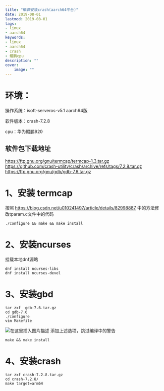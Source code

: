 ```yaml
---
title: "编译安装crash(aarch64平台)" 
date: 2019-08-01
lastmod: 2019-08-01
tags: 
- linux
- aarch64
keywords:
- linux
- aarch64
- crash
- 鲲鹏cpu
description: "" 
cover:
    image: "" 
---
```


# 环境：

操作系统：isoft-serveros-v5.1 aarch64版

软件版本：crash-7.2.8

cpu：华为鲲鹏920

## 软件包下载地址
https://ftp.gnu.org/gnu/termcap/termcap-1.3.tar.gz
https://github.com/crash-utility/crash/archive/refs/tags/7.2.8.tar.gz
https://ftp.gnu.org/gnu/gdb/gdb-7.6.tar.gz

# 1、安装 termcap
按照 https://blog.csdn.net/u010241497/article/details/82998887 中的方法修改tparam.c文件中的代码
```
./configure && make && make install
```

# 2、安装ncurses
挂载本地dnf源略

```
dnf install ncurses-libs
dnf install ncurses-devel
```

# 3、安装gbd

```
tar zxf  gdb-7.6.tar.gz
cd gdb-7.6
./configure
vim Makefile
```
![在这里插入图片描述](https://image.lvbibir.cn/blog/20210629164240551.png)
添加上述选项，跳过编译中的警告
```
make && make install
```

# 4、安装crash

```
tar zxf crash-7.2.8.tar.gz
cd crash-7.2.8/
make target=arm64
```